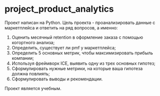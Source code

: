 # project_product_analytics
Проект написан на Python. 
Цель проекта - проанализировать данные с маркетплейса и ответить на ряд вопросов, а именно:

1. Оценить месячный retention в оформление заказа с помощью когортного анализа;
2. Определить, существует ли pmf у маркетплейса;
3. Определить 5 основных метрик, чтобы максимизировать прибыль компании;
4. Используя фреймворк ICE, выявить одну из трех основных гипотез;
5. Сформулировать нужные метрики, на которые ваша гипотеза должна повлиять;
6. Сформулировать выводы и рекомендации.

Проект является учебным. 
